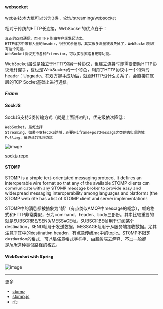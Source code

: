 #### websocket
web的技术大概可以分为3类：轮询/streaming/websocket

相对于传统的HTTP长连接，WebSocket的优点在于：

```
真正的双向通信。而HTTP只能由客户端发起请求。
HTTP请求中带有大量的header，很多冗余信息，其实很多流量被浪费掉了，WebSocket则没有这个问题。
WebSocket协议支持各种Extension，可以实现多路复用等功能。
```
WebSocket虽然是独立于HTTP的另一种协议，但建立连接时却需要借助HTTP协议进行握手，这也是WebSocket的一个特色，利用了HTTP协议中一个特殊的header：Upgrade。在双方握手成功后，就跟HTTP没什么关系了，会直接在底层的TCP Socket基础上进行通信。


##### Frame


#### SockJS
SockJS支持3类传输方式（就是上面讲过的），优先级依次降低：

```
WebSocket，最优选择
Streaming，如果不支持CORS跨域，还要用iframe+postMessage之类的去实现跨域
Polling，最传统的轮询方式
```
![image](http://jxy.me/2017/05/10/realtime-web/websocket-3.png)

[sockjs repo](https://github.com/cristicmf/sockjs-node)

#### STOMP


STOMP is a simple text-orientated messaging protocol. 
It defines an interoperable wire format so that any of the available STOMP clients can communicate with 
any STOMP message broker to provide easy and widespread messaging interoperability among languages and 
platforms (the STOMP web site has a list of STOMP client and server implementations.

STOMP中的消息都被抽象为“帧”（有点类似AMQP中message的概念），帧的格式和HTTP非常类似，分为command、header、body三部份。其中比较重要的就是SUBSCRIBE/SEND/MESSAGE帧。SUBSCIRBE帧用于订阅某个destination，SEND帧用于发送数据，MESSAGE帧用于从服务端接收数据。尤其注意下其中的destination header，有点像传统mq中的topic。STOMP不限定destination的格式，可以是任意格式字符串，由服务端去解释，不过一般都是/a/b这种类似路径的格式。


#### WebSocket with Spring

![image](http://jxy.me/2017/05/10/realtime-web/websocket-4.png)

---
更多
- [stomp](https://stomp.github.io/)
- [stomp.js](https://github.com/jmesnil/stomp-websocket)
- [rfc](https://tools.ietf.org/html/rfc6455)

